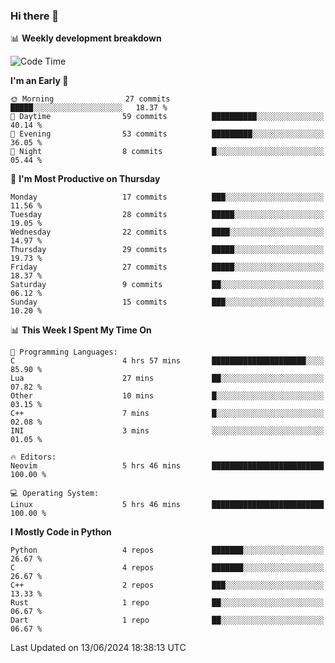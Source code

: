 ### Hi there 👋

📊 **Weekly development breakdown**
<!--START_SECTION:waka-->
![Code Time](http://img.shields.io/badge/Code%20Time-167%20hrs%206%20mins-blue)

**I'm an Early 🐤** 

```text
🌞 Morning                27 commits          █████░░░░░░░░░░░░░░░░░░░░   18.37 % 
🌆 Daytime                59 commits          ██████████░░░░░░░░░░░░░░░   40.14 % 
🌃 Evening                53 commits          █████████░░░░░░░░░░░░░░░░   36.05 % 
🌙 Night                  8 commits           █░░░░░░░░░░░░░░░░░░░░░░░░   05.44 % 
```
📅 **I'm Most Productive on Thursday** 

```text
Monday                   17 commits          ███░░░░░░░░░░░░░░░░░░░░░░   11.56 % 
Tuesday                  28 commits          █████░░░░░░░░░░░░░░░░░░░░   19.05 % 
Wednesday                22 commits          ████░░░░░░░░░░░░░░░░░░░░░   14.97 % 
Thursday                 29 commits          █████░░░░░░░░░░░░░░░░░░░░   19.73 % 
Friday                   27 commits          █████░░░░░░░░░░░░░░░░░░░░   18.37 % 
Saturday                 9 commits           ██░░░░░░░░░░░░░░░░░░░░░░░   06.12 % 
Sunday                   15 commits          ███░░░░░░░░░░░░░░░░░░░░░░   10.20 % 
```


📊 **This Week I Spent My Time On** 

```text
💬 Programming Languages: 
C                        4 hrs 57 mins       █████████████████████░░░░   85.90 % 
Lua                      27 mins             ██░░░░░░░░░░░░░░░░░░░░░░░   07.82 % 
Other                    10 mins             █░░░░░░░░░░░░░░░░░░░░░░░░   03.15 % 
C++                      7 mins              █░░░░░░░░░░░░░░░░░░░░░░░░   02.08 % 
INI                      3 mins              ░░░░░░░░░░░░░░░░░░░░░░░░░   01.05 % 

🔥 Editors: 
Neovim                   5 hrs 46 mins       █████████████████████████   100.00 % 

💻 Operating System: 
Linux                    5 hrs 46 mins       █████████████████████████   100.00 % 
```

**I Mostly Code in Python** 

```text
Python                   4 repos             ███████░░░░░░░░░░░░░░░░░░   26.67 % 
C                        4 repos             ███████░░░░░░░░░░░░░░░░░░   26.67 % 
C++                      2 repos             ███░░░░░░░░░░░░░░░░░░░░░░   13.33 % 
Rust                     1 repo              ██░░░░░░░░░░░░░░░░░░░░░░░   06.67 % 
Dart                     1 repo              ██░░░░░░░░░░░░░░░░░░░░░░░   06.67 % 
```




 Last Updated on 13/06/2024 18:38:13 UTC
<!--END_SECTION:waka-->
<!--
**R-enanVieira/R-enanVieira** is a ✨ _special_ ✨ repository because its `README.md` (this file) appears on your GitHub profile.

Here are some ideas to get you started:

- 🔭 I’m currently working on ...
- 🌱 I’m currently learning ...
- 👯 I’m looking to collaborate on ...
- 🤔 I’m looking for help with ...
- 💬 Ask me about ...
- 📫 How to reach me: ...
- 😄 Pronouns: ...
- ⚡ Fun fact: ...
-->
